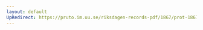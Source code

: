 ```yaml
---
layout: default
UpRedirect: https://pruto.im.uu.se/riksdagen-records-pdf/1867/prot-1867--ak--511/prot-1867--ak--511_000.pdf
---
```

